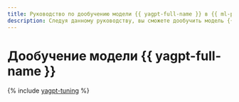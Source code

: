 ```yaml
---
title: Руководство по дообучению модели {{ yagpt-full-name }} в {{ ml-platform-full-name }}
description: Следуя данному руководству, вы сможете дообучить модель {{ yagpt-full-name }} на своих примерах.
---
```


# Дообучение модели {{ yagpt-full-name }}

{% include [yagpt-tuning](../../_tutorials/ml-ai/yagpt-tuning.md) %}
